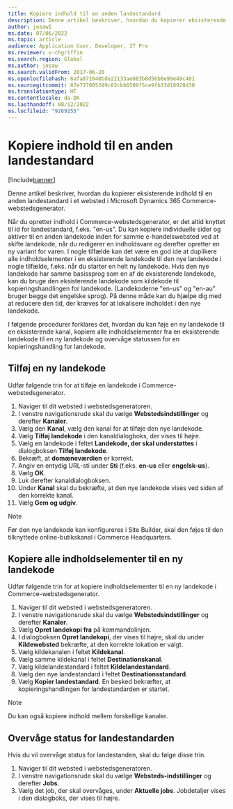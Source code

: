 ```yaml
---
title: Kopiere indhold til en anden landestandard
description: Denne artikel beskriver, hvordan du kopierer eksisterende indhold til en anden landestandard i et websted i Microsoft Dynamics 365 Commerce-webstedsgenerator.
author: josaw1
ms.date: 07/06/2022
ms.topic: article
audience: Application User, Developer, IT Pro
ms.reviewer: v-chgriffin
ms.search.region: Global
ms.author: josaw
ms.search.validFrom: 2017-06-20
ms.openlocfilehash: 6afa871048bde22133ae083b8d56b6e99e49c401
ms.sourcegitcommit: 87e727005399c82cbb6509f5ce9fb33d18928d30
ms.translationtype: HT
ms.contentlocale: da-DK
ms.lasthandoff: 08/12/2022
ms.locfileid: "9269255"
---
```

# <a name="copy-content-to-another-locale"></a>Kopiere indhold til en anden landestandard

[!include[banner](../includes/banner.md)]

Denne artikel beskriver, hvordan du kopierer eksisterende indhold til en anden landestandard i et websted i Microsoft Dynamics 365 Commerce-webstedsgenerator.

Når du opretter indhold i Commerce-webstedsgenerator, er det altid knyttet til id for landestandard, f.eks. "en-us". Du kan kopiere individuelle sider og aktiver til en anden landekode inden for samme e-handelswebsted ved at skifte landekode, når du redigerer en indholdsvare og derefter opretter en ny variant for varen. I nogle tilfælde kan det være en god ide at duplikere alle indholdselementer i en eksisterende landekode til den nye landekode i nogle tilfælde, f.eks. når du starter en helt ny landekode. Hvis den nye landekode har samme basissprog som en af de eksisterende landekode, kan du bruge den eksisterende landekode som kildekode til kopieringshandlingen for landekode. (Landekoderne "en-us" og "en-au" bruger begge det engelske sprog). På denne måde kan du hjælpe dig med at reducere den tid, der kræves for at lokalisere indholdet i den nye landekode.

I følgende procedurer forklares det, hvordan du kan føje en ny landekode til en eksisterende kanal, kopiere alle indholdselementer fra en eksisterende landekode til en ny landekode og overvåge statussen for en kopieringshandling for landekode.

## <a name="add-a-new-locale"></a>Tilføj en ny landekode

Udfør følgende trin for at tilføje en landekode i Commerce-webstedsgenerator.

1. Naviger til dit websted i webstedsgeneratoren.
1. I venstre navigationsrude skal du vælge **Webstedsindstillinger** og derefter **Kanaler**.
1. Vælg den **Kanal**, vælg den kanal for at tilføje den nye landekode.
1. Vælg **Tilføj landekode** i den kanaldialogboks, der vises til højre.
1. Vælg en landekode i feltet **Landekode, der skal understøttes** i dialogboksen **Tilføj landekode**.
1. Bekræft, at **domæneværdien** er korrekt.
1. Angiv en entydig URL-sti under **Sti** (f.eks. **en-us** eller **engelsk-us**).
1. Vælg **OK**.
1. Luk derefter kanaldialogboksen.
1. Under **Kanal** skal du bekræfte, at den nye landekode vises ved siden af den korrekte kanal.
1. Vælg **Gem og udgiv**.

> [!NOTE]
> Før den nye landekode kan konfigureres i Site Builder, skal den føjes til den tilknyttede online-butikskanal i Commerce Headquarters.

## <a name="copy-all-content-items-to-a-new-locale"></a>Kopiere alle indholdselementer til en ny landekode

Udfør følgende trin for at kopiere indholdselementer til en ny landekode i Commerce-webstedsgenerator.

1. Naviger til dit websted i webstedsgeneratoren.
1. I venstre navigationsrude skal du vælge **Webstedsindstillinger** og derefter **Kanaler**.
1. Vælg **Opret landekopi fra** på kommandolinjen.
1. I dialogboksen **Opret landekopi**, der vises til højre, skal du under **Kildewebsted** bekræfte, at den korrekte lokation er valgt.
1. Vælg kildekanalen i feltet **Kildekanal**.
1. Vælg samme kildekanal i feltet **Destinationskanal**.
1. Vælg kildelandestandard i feltet **Kildelandestandard**.
1. Vælg den nye landestandard i feltet **Destinationsstandard**.
1. Vælg **Kopier landestandard**. En besked bekræfter, at kopieringshandlingen for landestandarden er startet.

> [!NOTE]
> Du kan også kopiere indhold mellem forskellige kanaler.

## <a name="monitor-the-status-of-the-locale-copy"></a>Overvåge status for landestandarden

Hvis du vil overvåge status for landestanden, skal du følge disse trin.

1. Naviger til dit websted i webstedsgeneratoren.
1. I venstre navigationsrude skal du vælge **Websteds-indstillinger** og derefter **Jobs**.
1. Vælg det job, der skal overvåges, under **Aktuelle jobs**. Jobdetaljer vises i den dialogboks, der vises til højre.
